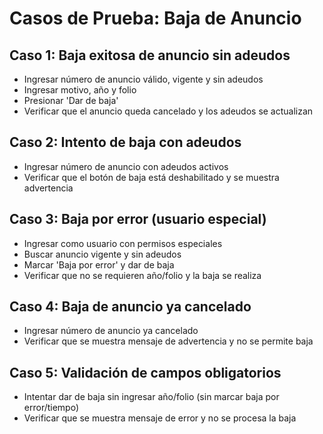 # Casos de Prueba: Baja de Anuncio

## Caso 1: Baja exitosa de anuncio sin adeudos
- Ingresar número de anuncio válido, vigente y sin adeudos
- Ingresar motivo, año y folio
- Presionar 'Dar de baja'
- Verificar que el anuncio queda cancelado y los adeudos se actualizan

## Caso 2: Intento de baja con adeudos
- Ingresar número de anuncio con adeudos activos
- Verificar que el botón de baja está deshabilitado y se muestra advertencia

## Caso 3: Baja por error (usuario especial)
- Ingresar como usuario con permisos especiales
- Buscar anuncio vigente y sin adeudos
- Marcar 'Baja por error' y dar de baja
- Verificar que no se requieren año/folio y la baja se realiza

## Caso 4: Baja de anuncio ya cancelado
- Ingresar número de anuncio ya cancelado
- Verificar que se muestra mensaje de advertencia y no se permite baja

## Caso 5: Validación de campos obligatorios
- Intentar dar de baja sin ingresar año/folio (sin marcar baja por error/tiempo)
- Verificar que se muestra mensaje de error y no se procesa la baja
